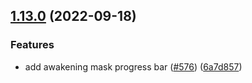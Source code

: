 ## [1.13.0](https://github.com/Wynntils/Wynntils/compare/v1.12.3...v1.13.0) (2022-09-18)


### Features

* add awakening mask progress bar ([#576](https://github.com/Wynntils/Wynntils/issues/576)) ([6a7d857](https://github.com/Wynntils/Wynntils/commit/6a7d8573c061c82c43773c1534fdae6612dc3af7))

